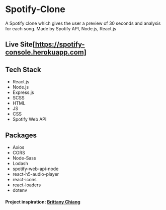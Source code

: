 # Spotify-Clone
A Spotify clone which gives the user a preview of 30 seconds and analysis for each song. Made by Spotify API, Node.js, React.js

## Live Site[https://spotify-console.herokuapp.com]

## Tech Stack
- React.js
- Node.js
- Express.js
- SCSS 
- HTML
- JS
- CSS
- Spotify Web API
## Packages
- Axios
- CORS
- Node-Sass
- Lodash
- spotify-web-api-node
- react-h5-audio-player
- react-icons
- react-loaders
- dotenv
#### Project inspiration: [Brittany Chiang](https://github.com/bchiang7)

